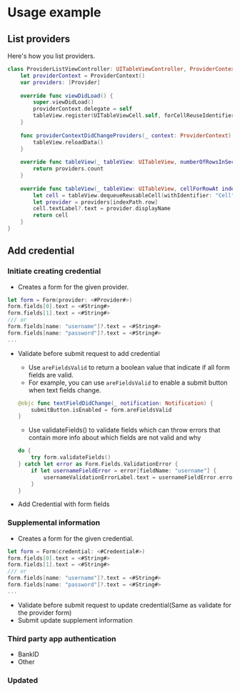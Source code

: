 # Usage example

## List providers
Here's how you list providers.
```swift
class ProviderListViewController: UITableViewController, ProviderContextDelegate {
    let providerContext = ProviderContext()
    var providers: [Provider]
    
    override func viewDidLoad() {
        super.viewDidLoad()
        providerContext.delegate = self
        tableView.register(UITableViewCell.self, forCellReuseIdentifier: "Cell")
    }
    
    func providerContextDidChangeProviders(_ context: ProviderContext) {
        tableView.reloadData()
    }
    
    override func tableView(_ tableView: UITableView, numberOfRowsInSection section: Int) -> Int {
        return providers.count
    }
    
    override func tableView(_ tableView: UITableView, cellForRowAt indexPath: IndexPath) -> UITableViewCell {
        let cell = tableView.dequeueReusableCell(withIdentifier: "Cell", for: indexPath)
        let provider = providers[indexPath.row]
        cell.textLabel?.text = provider.displayName
        return cell
    }
}
```

## Add credential
### Initiate creating credential
- Creates a form for the given provider.
```swift
let form = Form(provider: <#Provider#>)
form.fields[0].text = <#String#>
form.fields[1].text = <#String#>
/// or
form.fields[name: "username"]?.text = <#String#>
form.fields[name: "password"]?.text = <#String#>
...
```

- Validate before submit request to add credential
	- Use `areFieldsValid` to return a boolean value that indicate if all form fields are valid. 
	- For example, you can use `areFieldsValid` to enable a submit button when text fields change.
	```swift
	@objc func textFieldDidChange(_ notification: Notification) {
	    submitButton.isEnabled = form.areFieldsValid
	}
	```

	- Use validateFields() to validate fields which can throw errors that contain more info about which fields are not valid and why

	```swift
	do {
    	try form.validateFields()
	} catch let error as Form.Fields.ValidationError {
    	if let usernameFieldError = error[fieldName: "username"] {
        	usernameValidationErrorLabel.text = usernameFieldError.errorDescription
	    }
	}
	```

- Add Credential with form fields

### Supplemental information
- Creates a form for the given credential.
```swift
let form = Form(credential: <#Credential#>)
form.fields[0].text = <#String#>
form.fields[1].text = <#String#>
/// or
form.fields[name: "username"]?.text = <#String#>
form.fields[name: "password"]?.text = <#String#>
...
```

- Validate before submit request to update credential(Same as validate for the provider form)
- Submit update supplement information

### Third party app authentication
- BankID
- Other

### Updated
